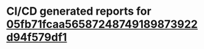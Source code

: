# CI/CD generated reports for [05fb71fcaa56587248749189873922d94f579df1](https://github.com/hydephp/develop/commit/05fb71fcaa56587248749189873922d94f579df1)
